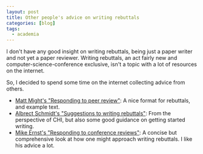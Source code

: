 ```yaml
---
layout: post
title: Other people's advice on writing rebuttals
categories: [blog]
tags:
  - academia
---
```


I don't have any good insight on writing rebuttals, being just a paper writer and
not yet a paper reviewer. Writing rebuttals, an act fairly new and computer-science-conference
exclusive, isn't a topic with a lot of resources on the internet.

So, I decided to spend some time on the internet collecting advice from others.

+ [Matt Might's "Responding to peer review"](http://matt.might.net/articles/peer-review-rebuttals/): A nice format for rebuttals, and example text.
+ [Albrect Schmidt's "Suggestions to writing rebuttals"](http://albrecht-schmidt.blogspot.pt/2012/11/sigchi-rebuttals-some-suggestions-to.html): From the perspective of CHI, but
also some good guidance on getting started writing.
+ [Mike Ernst's "Responding to conference reviews"](https://homes.cs.washington.edu/~mernst/advice/write-technical-paper.html#responding-to-reviews): A concise but comprehensive look at how
one might approach writing rebuttals. I like his advice a lot.
